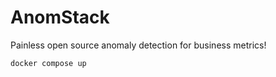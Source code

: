 # AnomStack

Painless open source anomaly detection for business metrics!

```bash
docker compose up
```
